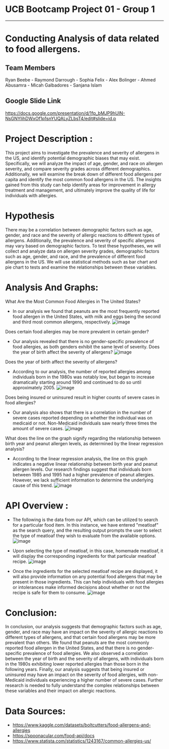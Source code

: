 # UCB Bootcamp Project 01 - Group 1
---
# Conducting Analysis of data related to food allergens.

## Team Members 
Ryan Beebe - Raymond Darrough - Sophia Felix - Alex Bolinger - Ahmed Abusamra - Micah Galbadores - Sanjana Islam



## Google Slide Link
https://docs.google.com/presentation/d/1fp_bMJP9hUlN-NsGNYIihDWxOf1p1snYUQALyZLbsT4/edit#slide=id.p



# Project Description :
 This project aims to investigate the prevalence and severity of allergens in the US, and identify potential demographic biases that may exist. Specifically, we will analyze the impact of age, gender, and race on allergen severity, and compare severity grades across different demographics. Additionally, we will examine the break down of different food allergens per capita and identify the most common food allergens in the US. The insights gained from this study can help identify areas for improvement in allergy treatment and management, and ultimately improve the quality of life for individuals with allergies. 

# Hypothesis
There may be a correlation between demographic factors such as age, gender, and race and the severity of allergic reactions to different types of allergens. Additionally, the prevalence and severity of specific allergens may vary based on demographic factors.
To test these hypotheses, we will collect and analyze data on allergen severity grades, demographic factors such as age, gender, and race, and the prevalence of different food allergens in the US. We will use statistical methods such as bar chart and pie chart to tests and examine the relationships between these variables.

# Analysis And Graphs:

What Are the Most Common Food Allergies in The United States?
- In our analysis we found that peanuts are the most frequently reported food allergen in the United States, with milk and eggs being the second and third most common allergens, respectively.
![image](https://user-images.githubusercontent.com/126538596/233524264-685b720b-ce57-421f-ad7f-183170884d9b.png)

Does certain food allergies may be more prevalent in certain gender?
- Our analysis revealed that there is no gender-specific prevalence of food allergies, as both genders exhibit the same level of severity.
Does the year of birth affect the severity of allergens?
![image](https://user-images.githubusercontent.com/126538596/233524295-0e247941-2adb-4fd5-9102-7439ec9ae9c1.png)

Does the year of birth affect the severity of allergens?
- According to our analysis, the number of reported allergies among individuals born in the 1980s was notably low, but began to increase dramatically starting around 1990 and continued to do so until approximately 2005.
![image](https://user-images.githubusercontent.com/126538596/233524393-01206015-6ab5-4a7e-8ec6-c013eabde92c.png)

Does being insured or uninsured result in higher counts of severe cases in food allergies?
- Our analysis also shows that there is a correlation in the number of severe cases reported depending on whether the individual was on medicaid or not. Non-Medicaid individuals saw nearly three times the amount of severe cases.
![image](https://user-images.githubusercontent.com/126538596/233526751-91379916-d6e6-4bd0-807a-1c6fcd5b918b.png)

What does the line on the graph signify regarding the relationship between birth year and peanut allergen levels, as determined by the linear regression analysis?
- According to the linear regression analysis, the line on this graph indicates a negative linear relationship between birth year and peanut allergen levels. Our research findings suggest that individuals born between 1985 and 1995 had a higher prevalence of peanut allergies. However, we lack sufficient information to determine the underlying cause of this trend.
![image](https://user-images.githubusercontent.com/126538596/233811071-69c00b20-6091-4254-bc4c-71184c715fcc.png)


# API Overview :

 - The following is the data from our API, which can be utilized to search for a particular food item. In this instance, we have entered          "meatloaf" as the search query, and the resulting output prompts the user to select the type of meatloaf they wish to evaluate from the         available options.
![image](https://user-images.githubusercontent.com/126538596/233516549-c0f33a71-b5e6-4fb4-8174-c3acc947b8f6.png)

-  Upon selecting the type of meatloaf, in this case, homemade meatloaf, it will display the corresponding ingredients for that   particular meatloaf recipe.
![image](https://user-images.githubusercontent.com/126538596/233516732-72e5ffc0-4231-4692-907b-acb0e3e0b41e.png)

- Once the ingredients for the selected meatloaf recipe are displayed, it will also provide information on any potential food allergens that may be present in those ingredients. This can help individuals with food allergies or intolerances make informed decisions about whether or not the recipe is safe for them to consume.
![image](https://user-images.githubusercontent.com/126538596/233516881-968e997c-1436-49e8-bfad-60dee0f58a9e.png)


# Conclusion: 
In conclusion, our analysis suggests that demographic factors such as age, gender, and race may have an impact on the severity of allergic reactions to different types of allergens, and that certain food allergens may be more prevalent than others. We found that peanuts are the most commonly reported food allergen in the United States, and that there is no gender-specific prevalence of food allergies. We also observed a correlation between the year of birth and the severity of allergens, with individuals born in the 1980s exhibiting lower reported allergies than those born in the following years. Finally, our analysis suggests that being insured or uninsured may have an impact on the severity of food allergies, with non-Medicaid individuals experiencing a higher number of severe cases. Further research is needed to fully understand the complex relationships between these variables and their impact on allergic reactions.


# Data Sources:

- https://www.kaggle.com/datasets/boltcutters/food-allergens-and-allergies
- https://spoonacular.com/food-api/docs 
- https://www.statista.com/statistics/1243167/common-allergies-us/

